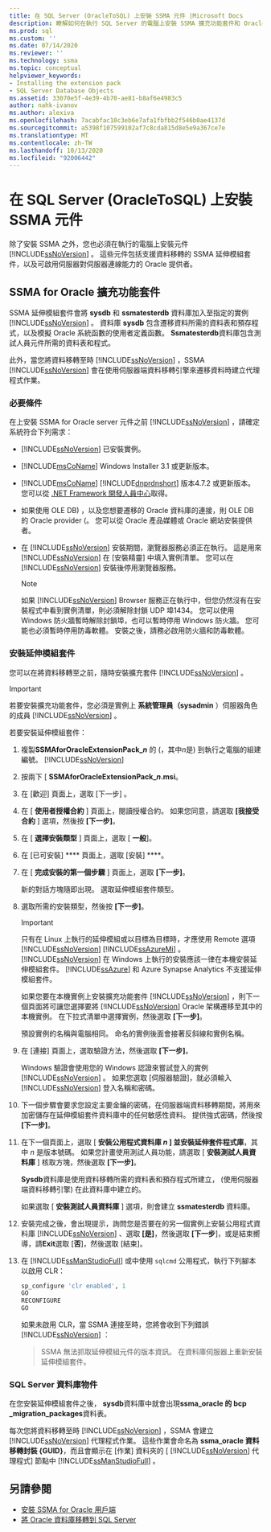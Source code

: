 ```yaml
---
title: 在 SQL Server (OracleToSQL) 上安裝 SSMA 元件 |Microsoft Docs
description: 瞭解如何在執行 SQL Server 的電腦上安裝 SSMA 擴充功能套件和 Oracle 提供者，以支援 Oracle 資料庫轉換。
ms.prod: sql
ms.custom: ''
ms.date: 07/14/2020
ms.reviewer: ''
ms.technology: ssma
ms.topic: conceptual
helpviewer_keywords:
- Installing the extension pack
- SQL Server Database Objects
ms.assetid: 33070e5f-4e39-4b70-ae81-b8af6e4983c5
author: nahk-ivanov
ms.author: alexiva
ms.openlocfilehash: 7acabfac10c3eb6e7afa1fbfbb2f546b0ae4137d
ms.sourcegitcommit: a5398f107599102af7c8cda815d8e5e9a367ce7e
ms.translationtype: MT
ms.contentlocale: zh-TW
ms.lasthandoff: 10/13/2020
ms.locfileid: "92006442"
---
```

# <a name="installing-ssma-components-on-sql-server-oracletosql"></a>在 SQL Server (OracleToSQL) 上安裝 SSMA 元件

除了安裝 SSMA 之外，您也必須在執行的電腦上安裝元件 [!INCLUDE[ssNoVersion](../../includes/ssnoversion-md.md)] 。 這些元件包括支援資料移轉的 SSMA 延伸模組套件，以及可啟用伺服器對伺服器連線能力的 Oracle 提供者。

## <a name="ssma-for-oracle-extension-pack"></a>SSMA for Oracle 擴充功能套件

SSMA 延伸模組套件會將 **sysdb** 和 **ssmatesterdb** 資料庫加入至指定的實例 [!INCLUDE[ssNoVersion](../../includes/ssnoversion-md.md)] 。 資料庫 **sysdb** 包含遷移資料所需的資料表和預存程式，以及模擬 Oracle 系統函數的使用者定義函數。 **Ssmatesterdb**資料庫包含測試人員元件所需的資料表和程式。

此外，當您將資料移轉至時 [!INCLUDE[ssNoVersion](../../includes/ssnoversion-md.md)] ，SSMA [!INCLUDE[ssNoVersion](../../includes/ssnoversion-md.md)] 會在使用伺服器端資料移轉引擎來遷移資料時建立代理程式作業。

### <a name="prerequisites"></a>必要條件

在上安裝 SSMA for Oracle server 元件之前 [!INCLUDE[ssNoVersion](../../includes/ssnoversion-md.md)] ，請確定系統符合下列需求：

- [!INCLUDE[ssNoVersion](../../includes/ssnoversion-md.md)] 已安裝實例。
- [!INCLUDE[msCoName](../../includes/msconame_md.md)] Windows Installer 3.1 或更新版本。
- [!INCLUDE[msCoName](../../includes/msconame_md.md)] [!INCLUDE[dnprdnshort](../../includes/dnprdnshort_md.md)] 版本4.7.2 或更新版本。 您可以從 [.NET Framework 開發人員中心](https://go.microsoft.com/fwlink/?LinkId=48882)取得。
- 如果使用 OLE DB) ，以及您想要遷移的 Oracle 資料庫的連接，則 OLE DB 的 Oracle provider (。 您可以從 Oracle 產品媒體或 Oracle 網站安裝提供者。
- 在 [!INCLUDE[ssNoVersion](../../includes/ssnoversion-md.md)] 安裝期間，瀏覽器服務必須正在執行。 這是用來 [!INCLUDE[ssNoVersion](../../includes/ssnoversion-md.md)] 在 [安裝精靈] 中填入實例清單。 您可以在 [!INCLUDE[ssNoVersion](../../includes/ssnoversion-md.md)] 安裝後停用瀏覽器服務。

  > [!NOTE]
  > 如果 [!INCLUDE[ssNoVersion](../../includes/ssnoversion-md.md)] Browser 服務正在執行中，但您仍然沒有在安裝程式中看到實例清單，則必須解除封鎖 UDP 埠1434。 您可以使用 Windows 防火牆暫時解除封鎖埠，也可以暫時停用 Windows 防火牆。 您可能也必須暫時停用防毒軟體。 安裝之後，請務必啟用防火牆和防毒軟體。

### <a name="installing-the-extension-pack"></a>安裝延伸模組套件

您可以在將資料移轉至之前，隨時安裝擴充套件 [!INCLUDE[ssNoVersion](../../includes/ssnoversion-md.md)] 。

> [!IMPORTANT]
> 若要安裝擴充功能套件，您必須是實例上 **系統管理員（sysadmin** ）伺服器角色的成員 [!INCLUDE[ssNoVersion](../../includes/ssnoversion-md.md)] 。

若要安裝延伸模組套件：

1. 複製**SSMAforOracleExtensionPack_*n*** 的 (，其中*n*是) 到執行之電腦的組建編號。 [!INCLUDE[ssNoVersion](../../includes/ssnoversion-md.md)]
2. 按兩下 [ **SSMAforOracleExtensionPack_*n*.msi**。
3. 在 [歡迎]  頁面上，選取 [下一步]  。
4. 在 [ **使用者授權合約** ] 頁面上，閱讀授權合約。 如果您同意，請選取 **[我接受合約** ] 選項，然後按 **[下一步]**。
5. 在 [ **選擇安裝類型** ] 頁面上，選取 [ **一般**]。
6. 在 [已可安裝] **** 頁面上，選取 [安裝] ****。
7. 在 [ **完成安裝的第一個步驟** ] 頁面上，選取 **[下一步]**。
  
   新的對話方塊隨即出現。 選取延伸模組套件類型。
  
8. 選取所需的安裝類型，然後按 **[下一步]**。

   > [!IMPORTANT]
   > 只有在 Linux 上執行的延伸模組或以目標為目標時，才應使用 Remote 選項 [!INCLUDE[ssNoVersion](../../includes/ssnoversion-md.md)] [!INCLUDE[ssAzureMi](../../includes/ssazuremi_md.md)] 。 [!INCLUDE[ssNoVersion](../../includes/ssnoversion-md.md)] 在 Windows 上執行的安裝應該一律在本機安裝延伸模組套件。 [!INCLUDE[ssAzure](../../includes/ssazure_md.md)] 和 Azure Synapse Analytics 不支援延伸模組套件。

   如果您要在本機實例上安裝擴充功能套件 [!INCLUDE[ssNoVersion](../../includes/ssnoversion-md.md)] ，則下一個頁面將可讓您選擇要將 [!INCLUDE[ssNoVersion](../../includes/ssnoversion-md.md)] Oracle 架構遷移至其中的本機實例。 在下拉式清單中選擇實例，然後選取 **[下一步]**。

   預設實例的名稱與電腦相同。 命名的實例後面會接著反斜線和實例名稱。

9. 在 [連接] 頁面上，選取驗證方法，然後選取 **[下一步]**。

   Windows 驗證會使用您的 Windows 認證來嘗試登入的實例 [!INCLUDE[ssNoVersion](../../includes/ssnoversion-md.md)] 。 如果您選取 [伺服器驗證]，就必須輸入 [!INCLUDE[ssNoVersion](../../includes/ssnoversion-md.md)] 登入名稱和密碼。

10. 下一個步驟會要求您設定主要金鑰的密碼，在伺服器端資料移轉期間，將用來加密儲存在延伸模組套件資料庫中的任何敏感性資料。 提供強式密碼，然後按 **[下一步]**。

11. 在下一個頁面上，選取 [ **安裝公用程式資料庫 *n* ] 並安裝延伸套件程式庫**，其中 *n* 是版本號碼。 如果您計畫使用測試人員功能，請選取 [ **安裝測試人員資料庫** ] 核取方塊，然後選取 **[下一步]**。

    **Sysdb**資料庫是使用資料移轉所需的資料表和預存程式所建立， (使用伺服器端資料移轉引擎) 在此資料庫中建立的。

    如果選取 [ **安裝測試人員資料庫** ] 選項，則會建立 **ssmatesterdb** 資料庫。

12. 安裝完成之後，會出現提示，詢問您是否要在的另一個實例上安裝公用程式資料庫 [!INCLUDE[ssNoVersion](../../includes/ssnoversion-md.md)] 、選取 **[是]**，然後選取 **[下一步**]，或是結束嚮導，請**Exit**選取 [**否**]，然後選取 [結束]。

13. 在 [!INCLUDE[ssManStudioFull](../../includes/ssmanstudiofull-md.md)] 或中使用 `sqlcmd` 公用程式，執行下列腳本以啟用 CLR：

    ```sql
    sp_configure 'clr enabled', 1
    GO
    RECONFIGURE
    GO
    ```

    如果未啟用 CLR，當 SSMA 連接至時，您將會收到下列錯誤 [!INCLUDE[ssNoVersion](../../includes/ssnoversion-md.md)] ：

    > SSMA 無法抓取延伸模組元件的版本資訊。 在資料庫伺服器上重新安裝延伸模組套件。

### <a name="sql-server-database-objects"></a>SQL Server 資料庫物件

在您安裝延伸模組套件之後， **sysdb**資料庫中就會出現**ssma_oracle 的 bcp _migration_packages**資料表。

每次您將資料移轉至時 [!INCLUDE[ssNoVersion](../../includes/ssnoversion-md.md)] ，SSMA 會建立 [!INCLUDE[ssNoVersion](../../includes/ssnoversion-md.md)] 代理程式作業。 這些作業會命名為 **ssma_oracle 資料移轉封裝 {GUID}**，而且會顯示在 [作業] 資料夾的 [ [!INCLUDE[ssNoVersion](../../includes/ssnoversion-md.md)] 代理程式] 節點中 [!INCLUDE[ssManStudioFull](../../includes/ssmanstudiofull-md.md)] 。

## <a name="see-also"></a>另請參閱

- [安裝 SSMA for Oracle 用戶端](../../ssma/oracle/installing-ssma-for-oracle-client-oracletosql.md)
- [將 Oracle 資料庫移轉到 SQL Server](../../ssma/oracle/migrating-oracle-databases-to-sql-server-oracletosql.md)
